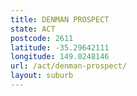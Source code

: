```yaml
---
title: DENMAN PROSPECT
state: ACT
postcode: 2611
latitude: -35.29642111
longitude: 149.0248146
url: /act/denman-prospect/
layout: suburb
---
```

